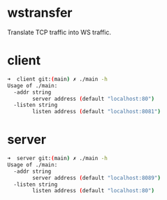 # wstransfer
Translate TCP traffic into WS traffic.

# client
```bash
➜  client git:(main) ✗ ./main -h              
Usage of ./main:
  -addr string
        server address (default "localhost:80")
  -listen string
        listen address (default "localhost:8081")
```

# server
```bash
➜  server git:(main) ✗ ./main -h
Usage of ./main:
  -addr string
        server address (default "localhost:8089")
  -listen string
        listen address (default "localhost:80")
```